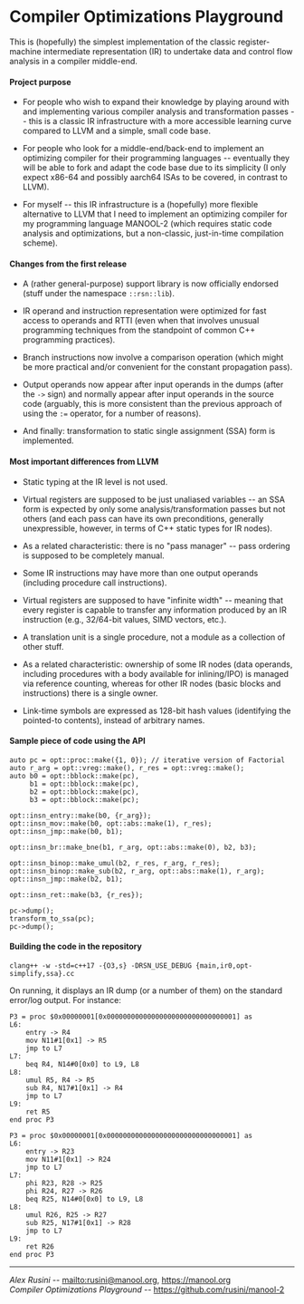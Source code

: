 Compiler Optimizations Playground
=================================

This is (hopefully) the simplest implementation of the classic register-machine intermediate representation (IR) to undertake data and control flow analysis in
a compiler middle-end.

#### Project purpose

* For people who wish to expand their knowledge by playing around with and implementing various compiler analysis and transformation passes -- this is a classic
  IR infrastructure with a more accessible learning curve compared to LLVM and a simple, small code base.

* For people who look for a middle-end/back-end to implement an optimizing compiler for their programming languages -- eventually they will be able to fork and
  adapt the code base due to its simplicity (I only expect x86-64 and possibly aarch64 ISAs to be covered, in contrast to LLVM).

* For myself -- this IR infrastructure is a (hopefully) more flexible alternative to LLVM that I need to implement an optimizing compiler for my programming
  language MANOOL-2 (which requires static code analysis and optimizations, but a non-classic, just-in-time compilation scheme).

#### Changes from the first release

* A (rather general-purpose) support library is now officially endorsed (stuff under the namespace `::rsn::lib`).

* IR operand and instruction representation were optimized for fast access to operands and RTTI (even when that involves unusual programming techniques from the
  standpoint of common C++ programming practices).

* Branch instructions now involve a comparison operation (which might be more practical and/or convenient for the constant propagation pass).

* Output operands now appear after input operands in the dumps (after the `->` sign) and normally appear after input operands in the source code (arguably, this
  is more consistent than the previous approach of using the `:=` operator, for a number of reasons).

* And finally: transformation to static single assignment (SSA) form is implemented.

#### Most important differences from LLVM

* Static typing at the IR level is not used.

* Virtual registers are supposed to be just unaliased variables -- an SSA form is expected by only some analysis/transformation passes but not others (and each
  pass can have its own preconditions, generally unexpressible, however, in terms of C++ static types for IR nodes).

* As a related characteristic: there is no "pass manager" -- pass ordering is supposed to be completely manual.

* Some IR instructions may have more than one output operands (including procedure call instructions).

* Virtual registers are supposed to have "infinite width" -- meaning that every register is capable to transfer any information produced by an IR instruction
  (e.g., 32/64-bit values, SIMD vectors, etc.).

* A translation unit is a single procedure, not a module as a collection of other stuff.

* As a related characteristic: ownership of some IR nodes (data operands, including procedures with a body available for inlining/IPO) is managed via reference
  counting, whereas for other IR nodes (basic blocks and instructions) there is a single owner.

* Link-time symbols are expressed as 128-bit hash values (identifying the pointed-to contents), instead of arbitrary names.

#### Sample piece of code using the API

    auto pc = opt::proc::make({1, 0}); // iterative version of Factorial
    auto r_arg = opt::vreg::make(), r_res = opt::vreg::make();
    auto b0 = opt::bblock::make(pc),
         b1 = opt::bblock::make(pc),
         b2 = opt::bblock::make(pc),
         b3 = opt::bblock::make(pc);

    opt::insn_entry::make(b0, {r_arg});
    opt::insn_mov::make(b0, opt::abs::make(1), r_res);
    opt::insn_jmp::make(b0, b1);

    opt::insn_br::make_bne(b1, r_arg, opt::abs::make(0), b2, b3);

    opt::insn_binop::make_umul(b2, r_res, r_arg, r_res);
    opt::insn_binop::make_sub(b2, r_arg, opt::abs::make(1), r_arg);
    opt::insn_jmp::make(b2, b1);

    opt::insn_ret::make(b3, {r_res});

    pc->dump();
    transform_to_ssa(pc);
    pc->dump();

#### Building the code in the repository

    clang++ -w -std=c++17 -{O3,s} -DRSN_USE_DEBUG {main,ir0,opt-simplify,ssa}.cc

On running, it displays an IR dump (or a number of them) on the standard error/log output. For instance:

    P3 = proc $0x00000001[0x00000000000000000000000000000001] as
    L6:
        entry -> R4
        mov N11#1[0x1] -> R5
        jmp to L7
    L7:
        beq R4, N14#0[0x0] to L9, L8
    L8:
        umul R5, R4 -> R5
        sub R4, N17#1[0x1] -> R4
        jmp to L7
    L9:
        ret R5
    end proc P3

    P3 = proc $0x00000001[0x00000000000000000000000000000001] as
    L6:
        entry -> R23
        mov N11#1[0x1] -> R24
        jmp to L7
    L7:
        phi R23, R28 -> R25
        phi R24, R27 -> R26
        beq R25, N14#0[0x0] to L9, L8
    L8:
        umul R26, R25 -> R27
        sub R25, N17#1[0x1] -> R28
        jmp to L7
    L9:
        ret R26
    end proc P3

---

*Alex Rusini* -- <mailto:rusini@manool.org>, <https://manool.org>  
*Compiler Optimizations Playground* -- <https://github.com/rusini/manool-2>
